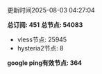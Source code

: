 更新时间2025-08-03 04:27:04

**总订阅: 451**
**总节点: 54083**
- vless节点: 25945
- hysteria2节点: 8

**google ping有效节点: 364**

